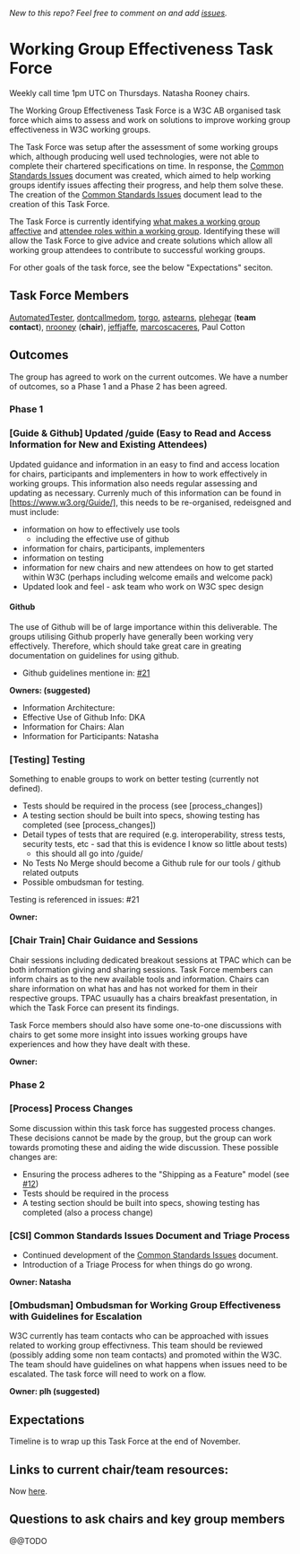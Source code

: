_New to this repo? Feel free to comment on and add [issues](https://github.com/w3c/wg-effectiveness/issues)._

# Working Group Effectiveness Task Force
Weekly call time 1pm UTC on Thursdays. Natasha Rooney chairs.

The Working Group Effectiveness Task Force is a W3C AB organised task force which aims to assess and work on solutions to improve working group effectiveness in W3C working groups. 

The Task Force was setup after the assessment of some working groups which, although producing well used technologies, were not able to complete their chartered specifications on time. In response, the [Common Standards Issues](CSI.md) document was created, which aimed to help working groups identify issues affecting their progress, and help them solve these. The creation of the [Common Standards Issues](CSI.md) document lead to the creation of this Task Force. 

The Task Force is currently identifying [what makes a working group affective](wg_effective.md) and [attendee roles within a working group](wg_attendee_roles.md). Identifying these will allow the Task Force to give advice and create solutions which allow all working group attendees to contribute to successful working groups.

For other goals of the task force, see the below "Expectations" seciton.

## Task Force Members
[AutomatedTester](https://github.com/AutomatedTester), [dontcallmedom](https://github.com/dontcallmedom), [torgo](https://github.com/torgo), [astearns](https://github.com/astearns), [plehegar](https://github.com/plehegar) (**team contact**), [nrooney](https://github.com/nrooney) (**chair**), [jeffjaffe](https://github.com/jeffjaffe), [marcoscaceres](https://github.com/marcoscaceres), Paul Cotton

## Outcomes
The group has agreed to work on the current outcomes. We have a number of outcomes, so a Phase 1 and a Phase 2 has been agreed.

### Phase 1

### [Guide & Github] Updated /guide (Easy to Read and Access Information for New and Existing Attendees)
Updated guidance and information in an easy to find and access location for chairs, participants and implementers in how to work effectively in working groups. This information also needs regular assessing and updating as necessary. Currenly much of this information can be found in [https://www.w3.org/Guide/], this needs to be re-organised, redeisgned and must include:
* information on how to effectively use tools
  * including the effective use of github
* information for chairs, participants, implementers
* information on testing
* information for new chairs and new attendees on how to get started within W3C (perhaps including welcome emails and welcome pack)
* Updated look and feel - ask team who work on W3C spec design

#### Github
The use of Github will be of large importance within this deliverable. The groups utilising Github properly have generally been working very effectively. Therefore, which should take great care in greating documentation on guidelines for using github.

* Github guidelines mentione in: [#21](/../../issues/21)
  
__Owners: (suggested)__
* Information Architecture: 
* Effective Use of Github Info: DKA
* Information for Chairs: Alan
* Information for Participants: Natasha

### [Testing] Testing
Something to enable groups to work on better testing (currently not defined).

* Tests should be required in the process (see [process_changes])
* A testing section should be built into specs, showing testing has completed (see [process_changes])
* Detail types of tests that are required (e.g. interoperability, stress tests, security tests, etc - sad that this is evidence I know so little about tests)
  * this should all go into /guide/
* No Tests No Merge should become a Github rule for our tools / github related outputs
* Possible ombudsman for testing.

Testing is referenced in issues: #21

__Owner:__

### [Chair Train] Chair Guidance and Sessions
Chair sessions including dedicated breakout sessions at TPAC which can be both information giving and sharing sessions. Task Force members can inform chairs as to the new available tools and information. Chairs can share information on what has and has not worked for them in their respective groups. TPAC usuaully has a chairs breakfast presentation, in which the Task Force can present its findings. 

Task Force members should also have some one-to-one discussions with chairs to get some more insight into issues working groups have experiences and how they have dealt with these. 

__Owner:__

### Phase 2

### [Process] Process Changes
Some discussion within this task force has suggested process changes. These decisions cannot be made by the group, but the group can work towards promoting these and aiding the wide discussion. These possible changes are:

* Ensuring the process adheres to the "Shipping as a Feature" model (see [#12](/../../issues/12))
* Tests should be required in the process 
* A testing section should be built into specs, showing testing has completed (also a process change)

### [CSI] Common Standards Issues Document and Triage Process
* Continued development of the [Common Standards Issues](https://github.com/w3c/wg-effectiveness/blob/master/CSI.md) document.
* Introduction of a Triage Process for when things do go wrong.

__Owner: Natasha__

### [Ombudsman] Ombudsman for Working Group Effectiveness with Guidelines for Escalation
W3C currently has team contacts who can be approached with issues related to working group effectivness. This team should be reviewed (possibly adding some non team contacts) and promoted within the W3C. The team should have guidelines on what happens when issues need to be escalated. The task force will need to work on a flow. 

__Owner: plh (suggested)__



## Expectations
Timeline is to wrap up this Task Force at the end of November.

## Links to current chair/team resources:
Now [here](current_wg_resources.md).

## Questions to ask chairs and key group members

@@TODO
